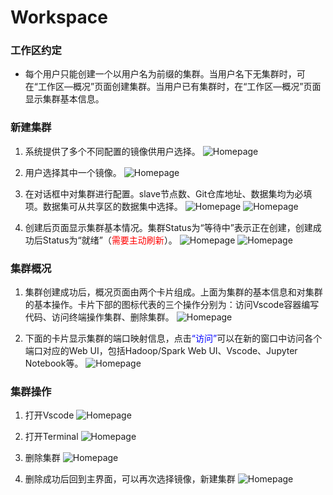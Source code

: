 # Workspace

### 工作区约定
- 每个用户只能创建一个以用户名为前缀的集群。当用户名下无集群时，可在“工作区—概况”页面创建集群。当用户已有集群时，在“工作区—概况”页面显示集群基本信息。

### 新建集群

1. 系统提供了多个不同配置的镜像供用户选择。
![Homepage](../images/homepage.png "主页面")

2. 用户选择其中一个镜像。
![Homepage](../images/image-sel.png "选择镜像")

3. 在对话框中对集群进行配置。slave节点数、Git仓库地址、数据集均为必填项。数据集可从共享区的数据集中选择。
![Homepage](../images/cluster-config1.png "配置集群")
![Homepage](../images/cluster-config3.png "配置集群")

4. 创建后页面显示集群基本情况。集群Status为“等待中”表示正在创建，创建成功后Status为“就绪”（<font color="red">需要主动刷新</font>）。
![Homepage](../images/cluster-waiting.png "集群正在创建")
![Homepage](../images/cluster-ready.png "集群创建成功")

### 集群概况

1. 集群创建成功后，概况页面由两个卡片组成。上面为集群的基本信息和对集群的基本操作。卡片下部的图标代表的三个操作分别为：访问Vscode容器编写代码、访问终端操作集群、删除集群。
![Homepage](../images/cluster-overview.png "集群概况和基本操作")

2. 下面的卡片显示集群的端口映射信息，点击<font color="blue">“访问”</font>可以在新的窗口中访问各个端口对应的Web UI，包括Hadoop/Spark Web UI、Vscode、Jupyter Notebook等。
![Homepage](../images/cluster-ports.png "可访问端口列表")

### 集群操作

1. 打开Vscode
![Homepage](../images/vscode1.png "Vscode Server")

2. 打开Terminal
![Homepage](../images/terminal.png "Web SSH终端")

3. 删除集群
![Homepage](../images/cluster-del.png "删除集群")

4. 删除成功后回到主界面，可以再次选择镜像，新建集群
![Homepage](../images/homepage.png "主页面")

